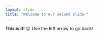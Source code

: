 ```yaml
---
layout: slide
title: "Welcome to our second slide!"
---
```

**This is it!** :wink:
Use the left arrow to go back!

